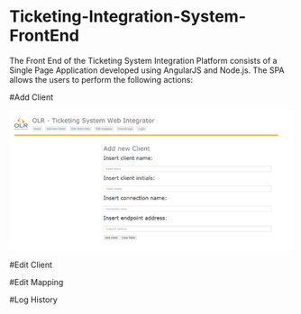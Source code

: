 # Ticketing-Integration-System-FrontEnd

The Front End of the Ticketing System Integration Platform consists of a Single Page Application developed using AngularJS and Node.js. 
The SPA allows the users to perform the following actions:

#Add Client

![Add Client](screens/addClient.png)

#Edit Client 


#Edit Mapping 


#Log History
